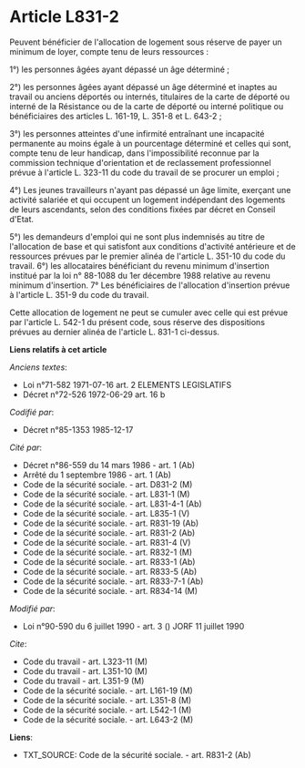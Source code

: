 # Article L831-2

Peuvent bénéficier de l'allocation de logement sous réserve de payer un minimum de loyer, compte tenu de leurs ressources : 

1°) les personnes âgées ayant dépassé un âge déterminé ; 

2°) les personnes âgées ayant dépassé un âge déterminé et inaptes au travail ou anciens déportés ou internés, titulaires de
la carte de déporté ou interné de la Résistance ou de la carte de déporté ou interné politique ou bénéficiaires des articles
L. 161-19, L. 351-8 et L. 643-2 ; 

3°) les personnes atteintes d'une infirmité entraînant une incapacité permanente au moins égale à un pourcentage déterminé et
celles qui sont, compte tenu de leur handicap, dans l'impossibilité reconnue par la commission technique d'orientation et de
reclassement professionnel   prévue à l'article L. 323-11 du code du travail de se procurer un emploi ; 

4°) Les jeunes travailleurs n'ayant pas dépassé un âge limite, exerçant une activité salariée et qui occupent un logement
indépendant des logements de leurs ascendants, selon des conditions fixées par décret en Conseil d'Etat. 

5°) les demandeurs d'emploi qui ne sont plus indemnisés au titre de l'allocation de base et qui satisfont aux conditions
d'activité antérieure et de ressources prévues par le premier alinéa de l'article L. 351-10 du code du travail. 6°) les
allocataires bénéficiant du revenu minimum d'insertion institué par la loi n° 88-1088 du 1er décembre 1988 relative au revenu
minimum d'insertion. 7° Les bénéficiaires de l'allocation d'insertion prévue à l'article L. 351-9 du code du travail. 

Cette allocation de logement ne peut se cumuler avec celle qui est prévue par l'article L. 542-1 du présent code, sous
réserve des dispositions prévues au dernier alinéa de l'article L. 831-1 ci-dessus.

**Liens relatifs à cet article**

_Anciens textes_:

  - Loi n°71-582 1971-07-16 art. 2 ELEMENTS LEGISLATIFS
  - Décret n°72-526 1972-06-29 art. 16 b

_Codifié par_:

  - Décret n°85-1353 1985-12-17

_Cité par_:

  - Décret n°86-559 du 14 mars 1986 - art. 1 (Ab)
  - Arrêté du 1 septembre 1986 - art. 1 (Ab)
  - Code de la sécurité sociale. - art. D831-2 (M)
  - Code de la sécurité sociale. - art. L831-1 (M)
  - Code de la sécurité sociale. - art. L831-4-1 (Ab)
  - Code de la sécurité sociale. - art. L835-1 (V)
  - Code de la sécurité sociale. - art. R831-19 (Ab)
  - Code de la sécurité sociale. - art. R831-2 (Ab)
  - Code de la sécurité sociale. - art. R831-4 (V)
  - Code de la sécurité sociale. - art. R832-1 (M)
  - Code de la sécurité sociale. - art. R833-1 (Ab)
  - Code de la sécurité sociale. - art. R833-5 (Ab)
  - Code de la sécurité sociale. - art. R833-7-1 (Ab)
  - Code de la sécurité sociale. - art. R834-14 (M)

_Modifié par_:

  - Loi n°90-590 du 6 juillet 1990 - art. 3 () JORF 11 juillet 1990

_Cite_:

  - Code du travail - art. L323-11 (M)
  - Code du travail - art. L351-10 (M)
  - Code du travail - art. L351-9 (M)
  - Code de la sécurité sociale. - art. L161-19 (M)
  - Code de la sécurité sociale. - art. L351-8 (M)
  - Code de la sécurité sociale. - art. L542-1 (M)
  - Code de la sécurité sociale. - art. L643-2 (M)

**Liens**:

  - TXT_SOURCE: Code de la sécurité sociale. - art. R831-2 (Ab)
